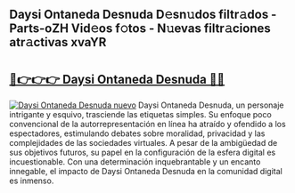 ## Daysi Ontaneda Desnuda D𝚎sn𝚞dos filtr𝚊dos - Parts-oZH Vid𝚎os f𝚘tos - N𝚞evas filtr𝚊ciones atr𝚊ctivas xvaYR

# <h2><a href="http://mb0s6ou.tromn.icu/?c=Daysi+Ontaneda+Desnuda">🔗👉👉👉 Daysi Ontaneda Desnuda 🔗🔗</a></h2>

[![Daysi Ontaneda Desnuda nuevo](https://i.imgur.com/pEAQMta.gif)](http://mb0s6ou.tromn.icu/?c=Daysi+Ontaneda+Desnuda)
Daysi Ontaneda Desnuda, un personaje intrigante y esquivo, trasciende las etiquetas simples. Su enfoque poco convencional de la autorrepresentación en línea ha atraído y ofendido a los espectadores, estimulando debates sobre moralidad, privacidad y las complejidades de las sociedades virtuales. A pesar de la ambigüedad de sus objetivos futuros, su papel en la configuración de la esfera digital es incuestionable. Con una determinación inquebrantable y un encanto innegable, el impacto de Daysi Ontaneda Desnuda en la comunidad digital es inmenso.
